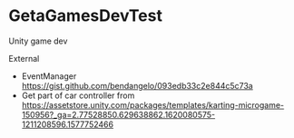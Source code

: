 # GetaGamesDevTest
Unity game dev


External

- EventManager https://gist.github.com/bendangelo/093edb33c2e844c5c73a
- Get part of car controller from https://assetstore.unity.com/packages/templates/karting-microgame-150956?_ga=2.77528850.629638862.1620080575-1211208596.1577752466